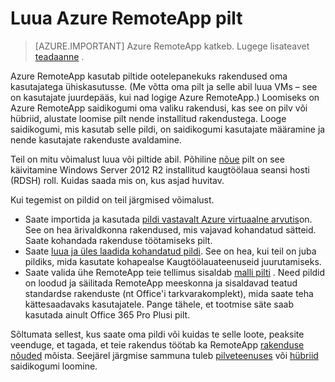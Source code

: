 <properties
    pageTitle="Luua Azure RemoteApp pilt | Microsoft Azure'i"
    description="Lisateavet piltide jaoks Azure RemoteApp loomise võimalusi"
    services="remoteapp"
    documentationCenter=""
    authors="lizap"
    manager="mbaldwin" />

<tags
    ms.service="remoteapp"
    ms.workload="compute"
    ms.tgt_pltfrm="na"
    ms.devlang="na"
    ms.topic="article"
    ms.date="08/15/2016"
    ms.author="elizapo" />



# <a name="create-an-azure-remoteapp-image"></a>Luua Azure RemoteApp pilt

> [AZURE.IMPORTANT]
> Azure RemoteApp katkeb. Lugege lisateavet [teadaanne](https://go.microsoft.com/fwlink/?linkid=821148) .

Azure RemoteApp kasutab piltide ootelepanekuks rakendused oma kasutajatega ühiskasutusse. (Me võtta oma pilt ja selle abil luua VMs – see on kasutajate juurdepääs, kui nad logige Azure RemoteApp.) Loomiseks on Azure RemoteApp saidikogumi oma valiku rakendusi, kas see on pilv või hübriid, alustate loomise pilt nende installitud rakendustega. Looge saidikogumi, mis kasutab selle pildi, on saidikogumi kasutajate määramine ja nende kasutajate rakenduste avaldamine.

Teil on mitu võimalust luua või piltide abil. Põhiline [nõue](remoteapp-imagereqs.md) pilt on see käivitamine Windows Server 2012 R2 installitud kaugtöölaua seansi hosti (RDSH) roll. Kuidas saada mis on, kus asjad huvitav.

Kui tegemist on pildid on teil järgmised võimalust.

- Saate importida ja kasutada [pildi vastavalt Azure virtuaalne arvutis](remoteapp-image-on-azurevm.md)on. See on hea ärivaldkonna rakendused, mis vajavad kohandatud sätteid. Saate kohandada rakenduse töötamiseks pilt.
- Saate [luua ja üles laadida kohandatud pildi](remoteapp-create-custom-image.md). See on hea, kui teil on juba pildiks, mida kasutate kohapealse Kaugtöölauateenuseid juurutamiseks.
- Saate valida ühe RemoteApp teie tellimus sisaldab [malli pilti](remoteapp-images.md) . Need pildid on loodud ja säilitada RemoteApp meeskonna ja sisaldavad teatud standardse rakenduste (nt Office'i tarkvarakomplekt), mida saate teha kättesaadavaks kasutajatele. Pange tähele, et tootmise säte saab kasutada ainult Office 365 Pro Plusi pilt.

Sõltumata sellest, kus saate oma pildi või kuidas te selle loote, peaksite veenduge, et tagada, et teie rakendus töötab ka RemoteApp [rakenduse nõuded](remoteapp-appreqs.md) mõista. Seejärel järgmise sammuna tuleb [pilveteenuses](remoteapp-create-cloud-deployment.md) või [hübriid](remoteapp-create-hybrid-deployment.md) saidikogumi loomine.

